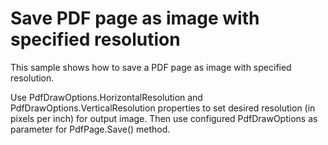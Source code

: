 # Save PDF page as image with specified resolution
This sample shows how to save a PDF page as image with specified resolution.

Use PdfDrawOptions.HorizontalResolution and PdfDrawOptions.VerticalResolution properties to set desired resolution (in pixels per inch) for output image. Then use configured PdfDrawOptions as parameter for PdfPage.Save() method.